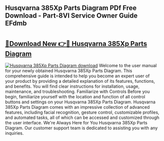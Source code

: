 ## Husqvarna 385Xp Parts Diagram PDf Free Download - Part-8VI Service Owner Guide EFdmb

# <h2><a href="http://dfrflqw.blite.top/?on=Husqvarna+385Xp+Parts+Diagram">🔗Download New 👉🔴 Husqvarna 385Xp Parts Diagram</a></h2>

[![Husqvarna 385Xp Parts Diagram download](https://i.imgur.com/lujVjoI.png)](http://dfrflqw.blite.top/?on=Husqvarna+385Xp+Parts+Diagram)
Welcome to the user manual for your newly obtained Husqvarna 385Xp Parts Diagram. This comprehensive guide is intended to help you become an expert user of your product by providing a detailed explanation of its features, functions, and benefits. You will find clear instructions for installation, usage, maintenance, and troubleshooting. Familiarize with Controls Before you begin, familiarize yourself with the location and function of all control buttons and settings on your Husqvarna 385Xp Parts Diagram. Husqvarna 385Xp Parts Diagram comes with an impressive collection of advanced features, including facial recognition, gesture control, customizable profiles, and automated tasks, all of which can be accessed and customized through the user interface. We're Always Here for You Husqvarna 385Xp Parts Diagram. Our customer support team is dedicated to assisting you with any inquiries.
